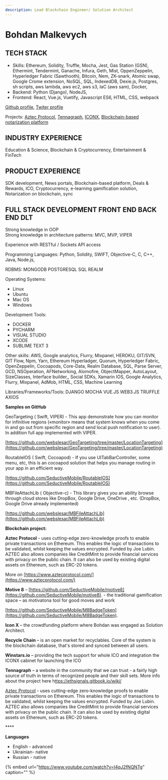```yaml
---
description: Lead Blockchain Engineer/ Solution Architect
---
```


# Bohdan Malkevych

## TECH STACK

* Skills: Ethereum, Solidity, Truffle, Mocha, Jest, Gas Station \(GSN\), Ethermint, Tendermint, Ganache,  Infura, Geth, Mist, OppenZeppelin, Hyperledger Fabric \(Sawthooth\), Bitcoin, Nem, ZK-snark, Atomic swap, Google Crome extension, NoSQL, SQL, IndexedDB, Dexie.js, Postgres, sh scripts, aws lambda, aws ec2, aws s3, IaC \(aws sam\), Docker,
* Backend: Python \(Django\), NodeJS,
* Frontend: React, Vue.js, Vuetify, Javascript ES6, HTML, CSS, webpack

[Github profile](https://github.com/malkevych), [Twiter profile](https://twitter.com/bomalkevych)

Projects: [Aztec Protocol](https://www.aztecprotocol.com/), [Tennagraph](../case-studies/tennagraph.md), [ICONX](../case-studies/iconx-wip.md), [Blockchain-based notarization platform](../case-studies/notarization-platform.md) 

## INDUSTRY EXPERIENCE

Education & Science, Blockchain & Cryptocurrency, Entertainment & FinTech

## PRODUCT EXPERIENCE

SDK development, News portals, Blockchain-based platform, Deals & Rewards, ICO, Cryptocurrency, e-learning gamification solution, Notarization on blockchain, sync 

## FULL STACK DEVELOPMENT FRONT END BACK END DLT <a id="prof-tech-stack"></a>

Strong knowledge in OOP  
Strong knowledge in architecture patterns: MVC, MVP, VIPER

Experience with RESTful / Sockets API access

Programming Languages: Python, Solidity, SWIFT, Objective-C, C, C++, Java, Node.js,

RDBMS: MONGODB POSTGRESQL SQL REALM

Operating Systems:

* Linux
* Ubuntu
* Mac OS
* Windows

Development Tools:

* DOCKER 
* PYCHARM
* VISUAL STUDIO 
* XCODE 
* SUBLIME TEXT 3 

Other skills: AWS, Google analytics, Flurry, Mixpanel, HEROKU, GIT/SVN, GIT Flow, Npm, Yarn, Ethereum Hyperladger, Quorum, Hyperledger Fabric, OpenZeppelin, Cocoapods, Core-Data, Realm Database, SQL, Parse Server, GCD, NSOperation, AFNetworking, Alomofire, ObjectMapper, AutoLayout, SizeClasses, Interface builder,, Social SDKs, Xamarin IOS, Google Analytics, Flurry, Mixpanel, AdMob, HTML, CSS, Machine Learning

Libraries/Frameworks/Tools: DJANGO MOCHA VUE.JS WEB3.JS TRUFFLE AXIOS

**Samples on GitHub**

GeoTargeting \( Swift, VIPER\) - This app demonstrate how you can monitor for infinitive regions \(«monitor» means that system knows when you come in and go out from specific region and send local push notification to user\). In addition full app implemented with VIPER.

[https://github.com/webslesar/GeoTargeting/tree/master/LocationTargeting](https://github.com/webslesar/GeoTargeting/tree/master/LocationTargeting)

RoutableIOS \( Swift, Cocoapod\) - If you use UITabBarController, some menu, etc, this is an cocoapod solution that helps you manage routing in your app in an efficient way.

[https://github.com/SeductiveMobile/RoutableIOS](https://github.com/SeductiveMobile/RoutableIOS)

MBFileAttachLib \( Objective-c\) - This library gives you an ability browse through cloud stores like DropBox, Google Drive, OneDrive , etc. \(DropBox, Google Drive already implemented\)

[https://github.com/webslesar/MBFileAttachLib](https://github.com/webslesar/MBFileAttachLib)

**Blockchain project:**

**Aztec Protocol** - uses cutting-edge zero-knowledge proofs to enable private transactions on Ethereum. This enables the logic of transactions to be validated, whilst keeping the values encrypted. Funded by Joe Lubin. AZTEC also allows companies like CreditMint to provide financial services with privacy on the public chain. It can also be used by existing digital assets on Ethereum, such as ERC-20 tokens.

More on [https://www.aztecprotocol.com/](https://www.aztecprotocol.com/) 

**Motive 8** – [https://github.com/SeductiveMobile/motive8](https://github.com/SeductiveMobile/motive8). - the traditional gamification space – as motivatona tool for good moves and work

[https://github.com/SeductiveMobile/M8BadgeToken](https://github.com/SeductiveMobile/M8BadgeToken).

**Icon X** – the crowdfunding platform where Bohdan was engaged as Solution Architect.

**Recycle Chain** – is an open market for recyclables. Core of the system is the blockchain database, that's stored and synced between all users.

**Winstars.io** – providing the tech support for whole ICO and integration the ICONX cabinet for launching the ICO

**Tennagraph** – a website in the community that we can trust - a fairly high source of truth in terms of recognized people and their skill sets. More info about the project here h[ttps://ethsignals.gitbook.io/wiki/](https://ethsignals.gitbook.io/wiki/tennagraph/tennagraph-ethereum-signal-aggregator)

[Aztec Protocol](https://www.aztecprotocol.com/) - uses cutting-edge zero-knowledge proofs to enable private transactions on Ethereum. This enables the logic of transactions to be validated, whilst keeping the values encrypted. Funded by Joe Lubin. AZTEC also allows companies like CreditMint to provide financial services with privacy on the public chain. It can also be used by existing digital assets on Ethereum, such as ERC-20 tokens.

\*\*\*\*

**Languages**

* English - advanced
* Ukrainian- native 
* Russian - native

{% embed url="https://www.youtube.com/watch?v=I4qJ2fNQNTg" caption="" %}

